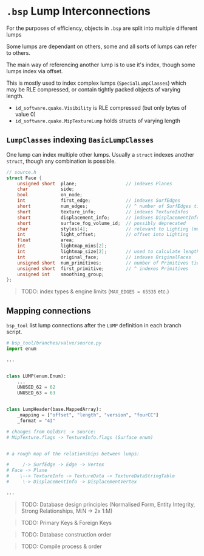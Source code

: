 # `.bsp` Lump Interconnections

For the purposes of efficiency, objects in `.bsp` are split into multiple different lumps

Some lumps are dependant on others, some and all sorts of lumps can refer to others.

The main way of referencing another lump is to use it's index, though some lumps index via offset.

This is mostly used to index complex lumps (`SpecialLumpClasses`) which may be RLE compressed,
or contain tightly packed objects of varying length.
 * `id_software.quake.Visibility` is RLE compressed (but only bytes of value 0)
 * `id_software.quake.MipTextureLump` holds structs of varying length


## `LumpClasses` indexing `BasicLumpClasses`

One lump can index multiple other lumps. Usually a `struct` indexes another `struct`, though any combination is possible.



```C
// source.h
struct Face {
    unsigned short  plane;                  // indexes Planes
    char            side;
    bool            on_node;
    int             first_edge;             // indexes SurfEdges
    short           num_edges;              // ^ number of SurfEdges tied to this Face
    short           texture_info;           // indexes TextureInfos
    short           displacement_info;      // indexes DisplacementInfos
    short           surface_fog_volume_id;  // possibly deprecated
    char            styles[4];              // relevant to Lighting (multiplies length)
    int             light_offset;           // offset into Lighting
    float           area;
    int             lightmap_mins[2];
    int             lightmap_size[2];       // used to calculate length of Lighting indexing
    int             original_face;          // indexes OriginalFaces
    unsigned short  num_primitives;         // number of Primitives tied to this Face
    unsigned short  first_primitive;        // ^ indexes Primitives
    unsigned int    smoothing_group;  
};
```

> TODO: index types & engine limits (`MAX_EDGES = 65535` etc.)


## Mapping connections

`bsp_tool` list lump connections after the `LUMP` definition in each branch script.

```python
# bsp_tool/branches/valve/source.py
import enum

...


class LUMP(enum.Enum):
    ...
    UNUSED_62 = 62
    UNUSED_63 = 63


class LumpHeader(base.MappedArray):
    _mapping = ["offset", "length", "version", "fourCC"]
    _format = "4I"

# changes from GoldSrc -> Source:
# MipTexture.flags -> TextureInfo.flags (Surface enum)


# a rough map of the relationships between lumps:

#     /-> SurfEdge -> Edge -> Vertex
# Face -> Plane
#    \--> TextureInfo -> TextureData -> TextureDataStringTable
#     \-> DisplacementInfo -> DisplacementVertex

...
```

> TODO: Database design principles (Normalised Form, Entity Integrity, Strong Relationships, M:N -> 2x 1:M)

> TODO: Primary Keys & Foreign Keys

> TODO: Database construction order

> TODO: Compile process & order
